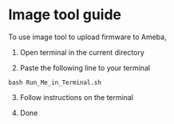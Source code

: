 # Image tool guide

To use image tool to upload firmware to Ameba,

1. Open terminal in the current directory

2. Paste the following line to your terminal

```
bash Run_Me_in_Terminal.sh
```

3. Follow instructions on the terminal

4. Done